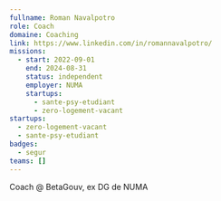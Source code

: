 ```yaml
---
fullname: Roman Navalpotro
role: Coach
domaine: Coaching
link: https://www.linkedin.com/in/romannavalpotro/
missions:
  - start: 2022-09-01
    end: 2024-08-31
    status: independent
    employer: NUMA
    startups:
      - sante-psy-etudiant
      - zero-logement-vacant
startups:
  - zero-logement-vacant
  - sante-psy-etudiant
badges:
  - segur
teams: []
---
```

Coach @ BetaGouv, ex DG de NUMA